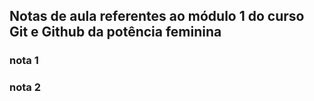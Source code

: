 ## Notas de aula referentes ao módulo 1 do curso Git e Github da potência feminina


### nota 1

### nota 2